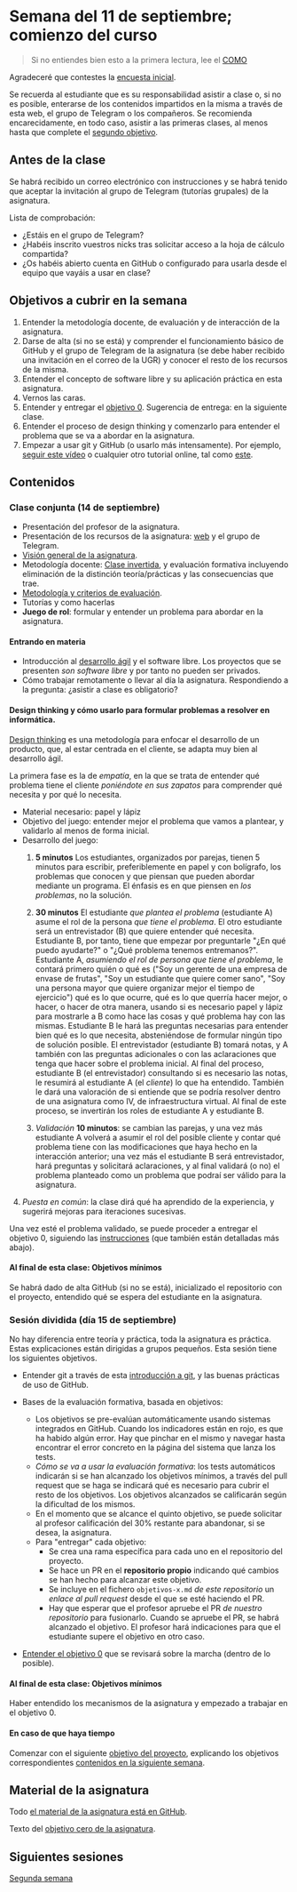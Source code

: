 # Semana del 11 de septiembre; comienzo del curso

> Si no entiendes bien esto a la primera lectura, lee el [COMO](COMO.md)

Agradeceré que contestes la
[encuesta inicial]().

Se recuerda al estudiante que es su responsabilidad asistir a clase o, si no es
posible, enterarse de los contenidos impartidos en la misma a través de esta
web, el grupo de Telegram o los compañeros. Se recomienda encarecidamente, en
todo caso, asistir a las primeras clases, al menos hasta que complete el
[segundo objetivo](http://jj.github.io/IV/documentos/proyecto/2.Modelo).

## Antes de la clase

Se habrá recibido un correo electrónico con instrucciones y se habrá tenido que
aceptar la invitación al grupo de Telegram (tutorías grupales) de la asignatura.

Lista de comprobación:

  * ¿Estáis en el grupo de Telegram?
  * ¿Habéis inscrito vuestros nicks tras solicitar acceso a la hoja de cálculo
    compartida?
  * ¿Os habéis abierto cuenta en GitHub o configurado para usarla desde el
    equipo que vayáis a usar en clase?

## Objetivos a cubrir en la semana

1. Entender la metodología docente, de evaluación y de interacción de la asignatura.
2. Darse de alta (si no se está) y comprender el funcionamiento básico de GitHub
   y el grupo de Telegram de la asignatura (se debe haber recibido una
   invitación en el correo de la UGR) y conocer el resto de los recursos de la
   misma.
2. Entender el concepto de software libre y su aplicación práctica en esta asignatura.
3. Vernos las caras.
4. Entender y entregar el
   [objetivo
   0](http://jj.github.io/IV/documentos/proyecto/0.Repositorio). Sugerencia de
   entrega: en la siguiente clase.
5. Entender el proceso de design thinking y comenzarlo para entender
   el problema que se va a abordar en la asignatura.
6. Empezar a usar git y GitHub (o usarlo más intensamente). Por
   ejemplo, [seguir este
   vídeo](https://www.youtube.com/watch?v=gmXyJI01qa8) o cualquier
   otro tutorial online, tal como
   [este](https://learngitbranching.js.org/?locale=es_ES).

## Contenidos

### Clase conjunta (14 de septiembre)

* Presentación del profesor de la asignatura.
* Presentación de los recursos de la asignatura: [web](http://jj.github.io/IV) y
  el grupo de Telegram.
* [Visión general de la
  asignatura](https://grados.ugr.es/informatica/pages/infoacademica/guias_docentes/curso_actual/cuarto/tecnologiasdelainformacion/infraestructuravirtual).
* Metodología docente:
  [Clase invertida](http://www.tecnologiasparalaeducacion.es/la-clase-inversa-flip-classroom-tecnologias/), y evaluación formativa
  incluyendo eliminación de la distinción teoría/prácticas y las
  consecuencias que trae.
* [Metodología y criterios de evaluación](../Metodología_y_criterios_de_evaluación.md).
* Tutorías y como hacerlas
* **Juego de rol**: formular y entender un problema para abordar en la asignatura.

#### Entrando en materia

* Introducción al [desarrollo ágil](https://jj.github.io/IV/preso/agil.html) y el software libre. Los proyectos que se
  presenten *son software libre* y por tanto no pueden ser privados.
* Cómo trabajar remotamente o llevar al día la asignatura. Respondiendo a la
  pregunta: ¿asistir a clase es obligatorio?

#### Design thinking y cómo usarlo para formular problemas a resolver en informática.

[Design thinking](https://designthinking.es/) es una metodología para
enfocar el desarrollo de un producto, que, al estar centrada en el
cliente, se adapta muy bien al desarrollo ágil.

La primera fase es la de *empatía*, en la que se trata de entender qué
problema tiene el cliente *poniéndote en sus zapatos* para comprender
qué necesita y por qué lo necesita.

* Material necesario: papel y lápiz
* Objetivo del juego: entender mejor el problema que vamos a plantear,
  y validarlo al menos de forma inicial.
* Desarrollo del juego:
  1. **5 minutos** Los estudiantes, organizados por parejas, tienen 5 minutos para
     escribir, preferiblemente en papel y con bolígrafo, los problemas
     que conocen y que piensan que pueden abordar mediante un
     programa. El énfasis es en que piensen en *los problemas*, no la
     solución.
   2. **30 minutos** El estudiante *que plantea el problema*
      (estudiante A) asume el
      rol de la persona *que tiene el problema*. El otro estudiante
      será un entrevistador (B) que quiere entender qué
      necesita. Estudiante B, por tanto, tiene que empezar por
      preguntarle "¿En qué puedo ayudarte?" o "¿Qué problema tenemos
      entremanos?". Estudiante A, *asumiendo el rol de persona que
      tiene el problema*, le contará primero quién o qué es ("Soy un
      gerente de una empresa de envase de frutas", "Soy un estudiante
      que quiere comer sano", "Soy una persona mayor que quiere
      organizar mejor el tiempo de ejercicio") qué es lo que ocurre, qué es lo
      que querría hacer mejor, o hacer, o hacer de otra manera, usando
      si es necesario papel y lápiz para mostrarle a B como hace las
      cosas y qué problema hay con las mismas. Estudiante B le hará
      las preguntas necesarias para entender bien qué es lo que
      necesita, absteniéndose de formular ningún tipo de solución
      posible. El entrevistador (estudiante B) tomará notas, y A
      también con las preguntas adicionales o con las aclaraciones que
      tenga que hacer sobre el problema inicial. Al final del proceso,
      estudiante B (el entrevistador) consultando si es necesario las
      notas, le resumirá al estudiante A (el *cliente*) lo que ha
      entendido. También le dará una valoración de si entiende que se
      podría resolver dentro de una asignatura como IV, de
      infraestructura virtual. Al final de este proceso, se invertirán
      los roles de estudiante A y estudiante B.
  
  3. *Validación* **10 minutos**: se cambian las parejas, y una vez
     más estudiante A volverá a asumir el rol del posible cliente y
     contar qué problema tiene con las modificaciones que haya hecho
     en la interacción anterior; una vez más el estudiante B será
     entrevistador, hará preguntas y solicitará aclaraciones, y al
     final validará (o no) el problema planteado como un problema que
     podraí ser válido para la asignatura.
 4. *Puesta en común*: la clase dirá qué ha aprendido de la
    experiencia, y sugerirá mejoras para iteraciones sucesivas.

Una vez esté el problema validado, se puede proceder a entregar el
objetivo 0, siguiendo las
[instrucciones](http://jj.github.io/IV/documentos/proyecto/0.Repositorio)
(que también están detalladas más abajo).

#### Al final de esta clase: Objetivos mínimos

Se habrá dado de alta GitHub (si no se está), inicializado el repositorio con el
proyecto, entendido qué se espera del estudiante en la asignatura.

### Sesión dividida (día 15 de septiembre)

No hay diferencia entre teoría y práctica, toda la asignatura es práctica. Estas
explicaciones están dirigidas a grupos pequeños. Esta sesión tiene los
siguientes objetivos.

* Entender git a través de esta [introducción a
git](http://jj.github.io/IV/preso/git.html#/), y las buenas prácticas de uso de
GitHub.

* Bases de la evaluación formativa, basada en objetivos:
  * Los objetivos se pre-evalúan automáticamente usando sistemas
  integrados en GitHub. Cuando los indicadores están en rojo, es que
  ha habido algún error. Hay que pinchar en el mismo y navegar hasta
  encontrar el error concreto en la página del sistema que lanza los
  tests.
  * *Cómo se va a usar la evaluación formativa*: los tests automáticos
  indicarán si se han alcanzado los objetivos mínimos, a través del
  pull request que se haga se indicará qué es necesario para cubrir el
  resto de los objetivos. Los objetivos alcanzados se calificarán
  según la dificultad de los mismos.
  * En el momento que se alcance el quinto objetivo, se puede
    solicitar al profesor calificación del 30% restante para
    abandonar, si se desea, la asignatura.
  * Para "entregar" cada objetivo:
    * Se crea una rama específica para cada uno en el repositorio del proyecto.
    * Se hace un PR en el **repositorio propio** indicando qué cambios se han hecho
    para alcanzar este objetivo.
    * Se incluye en el fichero `objetivos-x.md` *de este repositorio* un *enlace
    al pull request* desde el que se esté haciendo el PR.
    * Hay que esperar que el profesor apruebe el PR *de nuestro
    repositorio* para fusionarlo. Cuando se apruebe el PR, se habrá
    alcanzado el objetivo. El profesor hará indicaciones para que el
    estudiante supere el objetivo en otro caso.

* [Entender el objetivo 0](http://jj.github.io/IV/documentos/proyecto/0.Repositorio) que se revisará
sobre la marcha (dentro de lo posible).

#### Al final de esta clase: Objetivos mínimos

Haber entendido los mecanismos de la asignatura y empezado a trabajar en el
objetivo 0.

#### En caso de que haya tiempo

Comenzar con el siguiente [objetivo del
proyecto](http://jj.github.io/IV/documentos/proyecto/1.Infraestructura),
explicando los objetivos correspondientes [contenidos en la siguiente
semana](semana-02.md).

## Material de la asignatura

Todo [el material de la asignatura está en GitHub](http://jj.github.io/IV).

Texto del [objetivo cero de la
asignatura](http://jj.github.io/IV/documentos/proyecto/0.Repositorio).

## Siguientes sesiones

[Segunda semana](semana-02.md)
